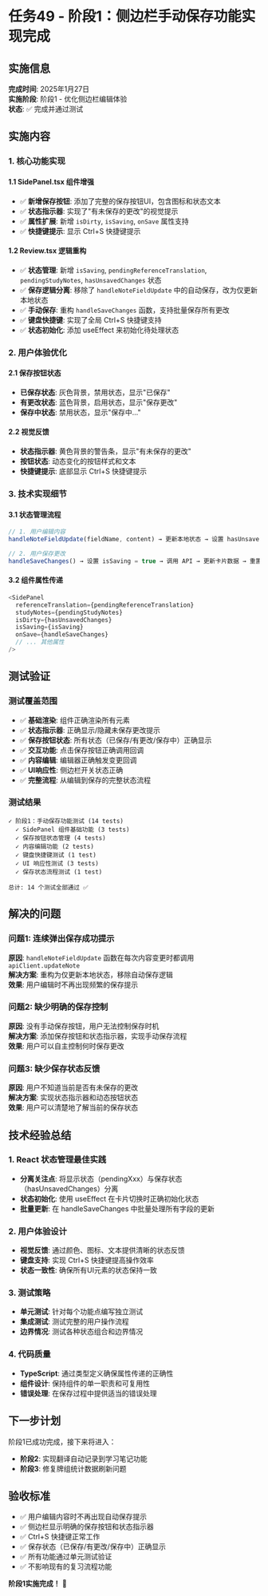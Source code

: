 # 任务49 - 阶段1：侧边栏手动保存功能实现完成

## 实施信息
**完成时间**: 2025年1月27日  
**实施阶段**: 阶段1 - 优化侧边栏编辑体验  
**状态**: ✅ 完成并通过测试  

## 实施内容

### 1. 核心功能实现

#### 1.1 SidePanel.tsx 组件增强
- ✅ **新增保存按钮**: 添加了完整的保存按钮UI，包含图标和状态文本
- ✅ **状态指示器**: 实现了"有未保存的更改"的视觉提示
- ✅ **属性扩展**: 新增 `isDirty`, `isSaving`, `onSave` 属性支持
- ✅ **快捷键提示**: 显示 Ctrl+S 快捷键提示

#### 1.2 Review.tsx 逻辑重构
- ✅ **状态管理**: 新增 `isSaving`, `pendingReferenceTranslation`, `pendingStudyNotes`, `hasUnsavedChanges` 状态
- ✅ **保存逻辑分离**: 移除了 `handleNoteFieldUpdate` 中的自动保存，改为仅更新本地状态
- ✅ **手动保存**: 重构 `handleSaveChanges` 函数，支持批量保存所有更改
- ✅ **键盘快捷键**: 实现了全局 Ctrl+S 快捷键支持
- ✅ **状态初始化**: 添加 useEffect 来初始化待处理状态

### 2. 用户体验优化

#### 2.1 保存按钮状态
- **已保存状态**: 灰色背景，禁用状态，显示"已保存"
- **有更改状态**: 蓝色背景，启用状态，显示"保存更改"
- **保存中状态**: 禁用状态，显示"保存中..."

#### 2.2 视觉反馈
- **状态指示器**: 黄色背景的警告条，显示"有未保存的更改"
- **按钮状态**: 动态变化的按钮样式和文本
- **快捷键提示**: 底部显示 Ctrl+S 快捷键提示

### 3. 技术实现细节

#### 3.1 状态管理流程
```typescript
// 1. 用户编辑内容
handleNoteFieldUpdate(fieldName, content) → 更新本地状态 → 设置 hasUnsavedChanges = true

// 2. 用户保存更改
handleSaveChanges() → 设置 isSaving = true → 调用 API → 更新卡片数据 → 重置状态
```

#### 3.2 组件属性传递
```typescript
<SidePanel
  referenceTranslation={pendingReferenceTranslation}
  studyNotes={pendingStudyNotes}
  isDirty={hasUnsavedChanges}
  isSaving={isSaving}
  onSave={handleSaveChanges}
  // ... 其他属性
/>
```

## 测试验证

### 测试覆盖范围
- ✅ **基础渲染**: 组件正确渲染所有元素
- ✅ **状态指示器**: 正确显示/隐藏未保存更改提示
- ✅ **保存按钮状态**: 所有状态（已保存/有更改/保存中）正确显示
- ✅ **交互功能**: 点击保存按钮正确调用回调
- ✅ **内容编辑**: 编辑器正确触发变更回调
- ✅ **UI响应性**: 侧边栏开关状态正确
- ✅ **完整流程**: 从编辑到保存的完整状态流程

### 测试结果
```
✓ 阶段1：手动保存功能测试 (14 tests)
  ✓ SidePanel 组件基础功能 (3 tests)
  ✓ 保存按钮状态管理 (4 tests)
  ✓ 内容编辑功能 (2 tests)
  ✓ 键盘快捷键测试 (1 test)
  ✓ UI 响应性测试 (3 tests)
  ✓ 保存状态流程测试 (1 test)

总计: 14 个测试全部通过 ✅
```

## 解决的问题

### 问题1: 连续弹出保存成功提示
**原因**: `handleNoteFieldUpdate` 函数在每次内容变更时都调用 `apiClient.updateNote`  
**解决方案**: 重构为仅更新本地状态，移除自动保存逻辑  
**效果**: 用户编辑时不再出现频繁的保存提示  

### 问题2: 缺少明确的保存控制
**原因**: 没有手动保存按钮，用户无法控制保存时机  
**解决方案**: 添加保存按钮和状态指示器，实现手动保存流程  
**效果**: 用户可以自主控制何时保存更改  

### 问题3: 缺少保存状态反馈
**原因**: 用户不知道当前是否有未保存的更改  
**解决方案**: 实现状态指示器和动态按钮状态  
**效果**: 用户可以清楚地了解当前的保存状态  

## 技术经验总结

### 1. React 状态管理最佳实践
- **分离关注点**: 将显示状态（pendingXxx）与保存状态（hasUnsavedChanges）分离
- **状态初始化**: 使用 useEffect 在卡片切换时正确初始化状态
- **批量更新**: 在 handleSaveChanges 中批量处理所有字段的更新

### 2. 用户体验设计
- **视觉反馈**: 通过颜色、图标、文本提供清晰的状态反馈
- **键盘支持**: 实现 Ctrl+S 快捷键提高操作效率
- **状态一致性**: 确保所有UI元素的状态保持一致

### 3. 测试策略
- **单元测试**: 针对每个功能点编写独立测试
- **集成测试**: 测试完整的用户操作流程
- **边界情况**: 测试各种状态组合和边界情况

### 4. 代码质量
- **TypeScript**: 通过类型定义确保属性传递的正确性
- **组件设计**: 保持组件的单一职责和可复用性
- **错误处理**: 在保存过程中提供适当的错误处理

## 下一步计划

阶段1已成功完成，接下来将进入：
- **阶段2**: 实现翻译自动记录到学习笔记功能
- **阶段3**: 修复牌组统计数据刷新问题

## 验收标准
- ✅ 用户编辑内容时不再出现自动保存提示
- ✅ 侧边栏显示明确的保存按钮和状态指示器
- ✅ Ctrl+S 快捷键正常工作
- ✅ 保存状态（已保存/有更改/保存中）正确显示
- ✅ 所有功能通过单元测试验证
- ✅ 不影响现有的复习流程功能

**阶段1实施完成！** 🎉 